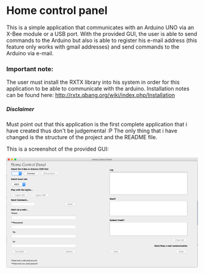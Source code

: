 # Home control panel

This is a simple application that communicates with an Arduino UNO via an X-Bee module or a USB port.
With the provided GUI, the user is able to send commands to the Arduino but also is able to 
register his e-mail address (this feature only works with gmail addresses) and send commands to the Arduino via e-mail. 

### Important note:
The user must install the RXTX library into his system in order for this application to be able to 
communicate with the arduino. Installation notes can be found here: http://rxtx.qbang.org/wiki/index.php/Installation

##### Disclaimer
Must point out that this application is the first complete application that i have created thus
don't be judgemental :P The only thing that i have changed is the structure of the project and
the README file.


This is a screenshot of the provided GUI:

![alt text](https://github.com/DDimitris/Home-Control-Panel/blob/master/screen_shot.png)
